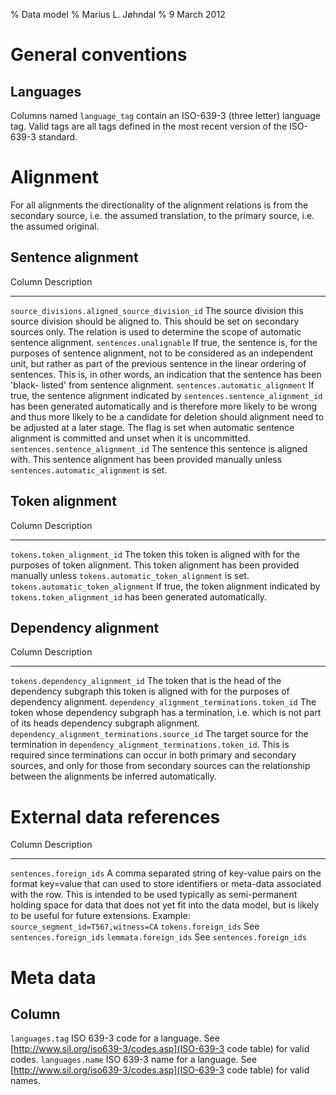 % Data model
% Marius L. Jøhndal
% 9 March 2012

# General conventions

## Languages

Columns named `language_tag` contain an ISO-639-3 (three letter) language
tag. Valid tags are all tags defined in the most recent version of the
ISO-639-3 standard.





# Alignment

For all alignments the directionality of the alignment relations is from the
secondary source, i.e. the assumed translation, to the primary source, i.e. the
assumed original.

Sentence alignment
------------------

Column                                         Description
------                                         -----------
`source_divisions.aligned_source_division_id`  The source division this source division should be aligned to. This should be set on secondary sources only. The relation is used to determine the scope of automatic sentence alignment.
`sentences.unalignable`                        If true, the sentence is, for the purposes of sentence alignment, not to be considered as an independent unit, but rather as part of the previous sentence in the linear ordering of sentences. This is, in other words, an indication that the sentence has been 'black- listed' from sentence alignment.
`sentences.automatic_alignment`                If true, the sentence alignment indicated by `sentences.sentence_alignment_id` has been generated automatically and is therefore more likely to be wrong and thus more likely to be a candidate for deletion should alignment need to be adjusted at a later stage. The flag is set when automatic sentence alignment is committed and unset when it is uncommitted.
`sentences.sentence_alignment_id`              The sentence this sentence is aligned with. This sentence alignment has been provided manually unless `sentences.automatic_alignment` is set.

Token alignment
---------------

Column                               Description
------                               -----------
`tokens.token_alignment_id`          The token this token is aligned with for the purposes of token alignment. This token alignment has been provided manually unless `tokens.automatic_token_alignment` is set.
`tokens.automatic_token_alignment`   If true, the token alignment indicated by `tokens.token_alignment_id` has been generated automatically.

Dependency alignment
--------------------

Column                                        Description
------                                        -----------
`tokens.dependency_alignment_id`              The token that is the head of the dependency subgraph this token is aligned with for the purposes of dependency alignment.
`dependency_alignment_terminations.token_id`  The token whose dependency subgraph has a termination, i.e. which is not part of its heads dependency subgraph alignment.
`dependency_alignment_terminations.source_id` The target source for the termination in `dependency_alignment_terminations.token_id`. This is required since terminations can occur in both primary and secondary sources, and only for those from secondary sources can the relationship between the alignments be inferred automatically.

External data references
========================

Column                                        Description
------                                        -----------
`sentences.foreign_ids`                       A comma separated string of key-value pairs on the format key=value that can used to store identifiers or meta-data associated with the row. This is intended to be used typically as semi-permanent holding space for data that does not yet fit into the data model, but is likely to be useful for future extensions. Example: `source_segment_id=T567,witness=CA`
`tokens.foreign_ids`                          See `sentences.foreign_ids`
`lemmata.foreign_ids`                         See `sentences.foreign_ids`

Meta data
=========

Column
------
`languages.tag`                               ISO 639-3 code for a language. See [http://www.sil.org/iso639-3/codes.asp](ISO-639-3 code table) for valid codes.
`languages.name`                              ISO 639-3 name for a language. See [http://www.sil.org/iso639-3/codes.asp](ISO-639-3 code table) for valid names.

